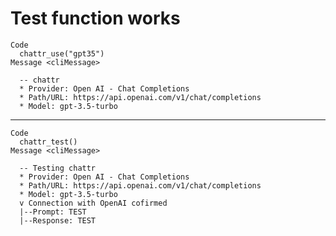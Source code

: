 # Test function works

    Code
      chattr_use("gpt35")
    Message <cliMessage>
      
      -- chattr 
      * Provider: Open AI - Chat Completions
      * Path/URL: https://api.openai.com/v1/chat/completions
      * Model: gpt-3.5-turbo

---

    Code
      chattr_test()
    Message <cliMessage>
      
      -- Testing chattr 
      * Provider: Open AI - Chat Completions
      * Path/URL: https://api.openai.com/v1/chat/completions
      * Model: gpt-3.5-turbo
      v Connection with OpenAI cofirmed
      |--Prompt: TEST
      |--Response: TEST

